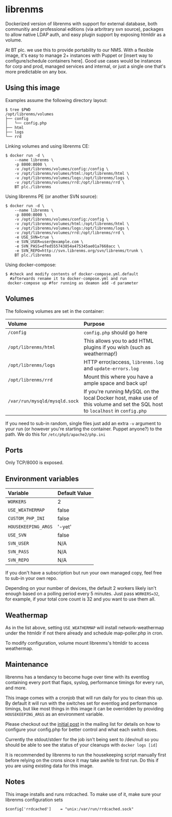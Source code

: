 librenms
=========

Dockerized version of librenms with support for external database, both
communitiy and professional editions (via arbritrary svn source), packages
to allow native LDAP auth, and easy plugin support by exposing htmldir as a
volume.

At BT plc. we use this to provide portability to our NMS. With a flexible
image, it's easy to manage 2+ instances with Puppet or 
[insert way to configure/schedule containers here]. Good use cases would be 
instances for corp and prod, managed services and internal, or just a single 
one that's more predictable on any box.

Using this image
----------------

Examples assume the following directory layout:

    $ tree $PWD
    /opt/librenms/volumes
    ├── config
    │   └── config.php
    ├── html
    ├── logs
    └── rrd

Linking volumes and using librenms CE:

    $ docker run -d \
        --name librenms \
        -p 8000:8000 \
        -v /opt/librenms/volumes/config:/config \
        -v /opt/librenms/volumes/html:/opt/librenms/html \
        -v /opt/librenms/volumes/logs:/opt/librenms/logs \
        -v /opt/librenms/volumes/rrd:/opt/librenms/rrd \
        BT plc./librenms

Using librenms PE (or another SVN source):

    $ docker run -d \
        --name librenms \
        -p 8000:8000 \
        -v /opt/librenms/volumes/config:/config \
        -v /opt/librenms/volumes/html:/opt/librenms/html \
        -v /opt/librenms/volumes/logs:/opt/librenms/logs \
        -v /opt/librenms/volumes/rrd:/opt/librenms/rrd \
        -e USE_SVN=true \
        -e SVN_USER=user@example.com \
        -e SVN_PASS=dfed555743854a475345ae01a7668acc \
        -e SVN_REPO=http://svn.librenms.org/svn/librenms/trunk \
        BT plc./librenms

Using docker-compose:

    $ #check and modify contents of docker-compose.yml.default
      #afterwards rename it to docker-compose.yml and run
     docker-compose up #for running as deamon add -d parameter

Volumes
-------

The following volumes are set in the container:

| Volume                        | Purpose                                                                                                                       |
|:------------------------------|:------------------------------------------------------------------------------------------------------------------------------|
| `/config`                     | `config.php` should go here                                                                                                   |
| `/opt/librenms/html`         | This allows you to add HTML plugins if you wish (such as weathermap!)                                                         |
| `/opt/librenms/logs`         | HTTP error/access, `librenms.log` and `update-errors.log`                                                                    |
| `/opt/librenms/rrd`          | Mount this where you have a ample space and back up!                                                                          |
| `/var/run/mysqld/mysqld.sock` | If you're running MySQL on the local Docker host, make use of this volume and set the SQL host to `localhost` in `config.php` |

If you need to sub-in random, single files just add an extra `-v` argument to
your run (or however you're starting the container. Puppet anyone?) to the
path. We do this for `/etc/php5/apache2/php.ini`

Ports
-----

Only TCP/8000 is exposed.

Environment variables
---------------------

| Variable            | Default Value    |
|:--------------------|:-----------------|
| `WORKERS`           | 2                |
| `USE_WEATHERMAP`    | false            |
| `CUSTOM_PHP_INI`    | false            |
| `HOUSEKEEPING_ARGS` | '-yet'           |
| `USE_SVN`           | false            |
| `SVN_USER`          | N/A              |
| `SVN_PASS`          | N/A              |
| `SVN_REPO`          | N/A              |


If you don't have a subscription but run your own managed copy, feel free to
sub-in your own repo.

Depending on your number of devices, the default 2 workers likely isn't enough
based on a polling period every 5 minutes. Just pass ``WORKERS=32``, for
example, if your total core count is 32 and you want to use them all.

Weathermap
----------

As in the list above, setting `USE_WEATHERMAP` will install network-weathermap
under the htmldir if not there already and schedule map-poller.php in cron.

To modify configuration, volume mount librenms's htmldir to access weathermap.

Maintenance
-----------

librenms has a tendancy to become huge over time with its eventlog containing
every port that flaps, syslog, performance timings for every run, and more.

This image comes with a cronjob that will run daily for you to clean this up.
By default it will run with the switches set for eventlog and performance
timings, but like most things in this image it can be overridden by providing
`HOUSEKEEPING_ARGS` as an environment variable.

Please checkout out the [initial post] in the mailing list for details on how
to configure your config.php for better control and what each switch does.

Currently the stdout/stderr for the job isn't being sent to /dev/null so you
should be able to see the status of your cleanups with `docker logs [id]`

It is recommended by librenms to run the housekeeping script manually first
before relying on the crons since it may take awhile to first run. Do this if
you are using existing data for this image.

[initial post]: http://postman.memetic.org/pipermail/librenms/2014-July/007264.html

Notes
-----

This image installs and runs rrdcached. To make use of it, make sure your
librenms configuration sets

    $config['rrdcached']    = "unix:/var/run/rrdcached.sock"
